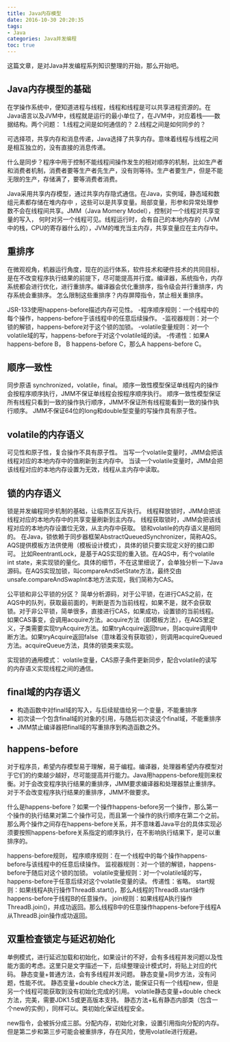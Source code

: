 ```yaml
---
title: Java内存模型
date: 2016-10-30 20:20:35
tags:
- Java
categories: Java并发编程
toc: true
---
```


这篇文章，是对Java并发编程系列知识整理的开始，那么开始吧。

## Java内存模型的基础

在学操作系统中，便知道进程与线程，线程和线程是可以共享进程资源的。在Java语言以及JVM中，线程就是运行的最小单位了，在JVM中，对应着栈——数据结构。两个问题：
1.线程之间是如何通信的？
2.线程之间是如何同步的？

可选择项，共享内存和消息传递，Java选择了共享内存。意味着线程与线程之间是相互独立的，没有直接的消息传递。

什么是同步？程序中用于控制不能线程间操作发生的相对顺序的机制，比如生产者和消费者机制，消费者要等生产者先生产，没有则等待。生产者要生产，但是不能无限的生产，存储满了，要等消费者消费。

Java采用共享内存模型，通过共享内存隐式通信。在Java，实例域，静态域和数组元素都存储在堆内存中 ，这些可以是共享变量。局部变量，形参和异常处理参数不会在线程间共享。JMM（Java Momery Model），控制对一个线程对共享变量的写入， 何时对另一个线程可见。线程运行时，会有自己的本地内存的（JVM中的栈，CPU的寄存器什么的），JVM的堆充当主内存，共享变量应在主内存中。

## 重排序
在微观视角，机器运行角度，现在的运行体系，软件技术和硬件技术的共同目标，是在不改变程序执行结果的前提下，尽可能提高并行度。编译器，系统指令，内存系统都会进行优化，进行重排序。编译器会优化重排序，指令级会并行重排序，内存系统会重排序。
怎么限制这些重排序？内存屏障指令，禁止相关重排序。

JSR-133使用happens-before描述内存可见性。
-程序顺序规则：一个线程中的每个操作，happens-before于该线程中的任意后续操作。
-监视器规则：对一个锁的解锁，happens-before对于这个锁的加锁。
-volatile变量规则：对一个volatile域的写，happens-before于对这个volatile域的读。
-传递性：如果A happens-before B， B happens-before C，那么A happens-before C。

## 顺序一致性
同步原语 synchronized，volatile，final。
顺序一致性模型保证单线程内的操作会按程序顺序执行，JMM不保证单线程会按程序顺序执行。
顺序一致性模型保证所有线程只看到一致的操作执行顺序，JMM不保证所有线程能看到一致的操作执行顺序。
JMM不保证64位的long和double型变量的写操作具有原子性。

## volatile的内存语义
可见性和原子性，复合操作不具有原子性。
当写一个volatile变量时，JMM会把该线程对应的本地内存中的值刷新到主内存中。
当读一个volatile变量时，JMM会把该线程对应的本地内存设置为无效，线程从主内存中读取。

## 锁的内存语义
锁是并发编程同步机制的基础，让临界区互斥执行。
线程释放锁时，JMM会把该线程对应的本地内存中的共享变量刷新到主内存。
线程获取锁时，JMM会把该线程对应的本地内存设置位无效，从主内存中获取。
锁和volatile的内存语义是相同的。
在Java，锁依赖于同步器框架AbstractQueuedSynchronizer，简称AQS。AQS提供模板方法供使用（模板设计模式），具体的锁只要实现定义好的接口即可。
比如ReentrantLock，是基于AQS实现的重入锁。在AQS中，有个volatile int state，来实现锁的量化。具体的细节，不在这里细说了，会单独分析一下Java源码。在AQS实现加锁，叫compareAndSetState方法，最终交由unsafe.compareAndSwapInt本地方法实现，我们简称为CAS。

公平锁和非公平锁的分区？
简单分析源码，对于公平锁，在进行CAS之前，在AQS中的队列，获取最前面的，判断是否为当前线程，如果不是，就不会获取锁。对于非公平锁，简单很多，直接进行CAS，如果成功，设置锁的当前线程。如果CAS事变，会调用acquire方法。acquire方法（即模板方法），在AQS里定义，子类需要实现tryAcquire方法。如果tryAcquire返回true，则acquire调用中断方法。如果tryAcquire返回false（意味着没有获取锁），则调用acquireQueued方法。acquireQueue方法，具体的锁类来实现。

实现锁的通用模式：
volatile变量，CAS原子条件更新同步，配合volatile的读写的内存语义实现线程之间的通信。

## final域的内存语义
- 构造函数中对final域的写入，与后续赋值给另一个变量，不能重排序
- 初次读一个包含final域的对象的引用，与随后初次读这个final域，不能重排序
- JMM禁止编译器把final域的写重排序到构造函数之外。

## happens-before
对于程序员，希望内存模型易于理解，易于编程。编译器，处理器希望内存模型对于它们的约束越少越好，尽可能提高并行能力。Java用happens-before规则来权衡。对于会改变程序执行结果的重排序，JMM要求编译器和处理器禁止重排序。对于不会改变程序执行结果的重排序，JMM不做要求。

什么是happens-before？如果一个操作happens-before另一个操作，那么第一个操作的执行结果对第二个操作可见，而且第一个操作的执行顺序在第二个之前。那么两个操作之间存在happens-before关系，并不意味着Java平台的具体实现必须要按照happens-before关系指定的顺序执行，在不影响执行结果下，是可以重排序的。

happens-before规则，
程序顺序规则：在一个线程中的每个操作happens-before与该线程中的任意后续操作。
监视器规则：对一个锁的解锁，happens-before于随后对这个锁的加锁。
volatile变量规则：对一个volatile域的写，happens-before于任意后续对这个volatile变量的读。
传递性：省略。
start规则：如果线程A执行操作ThreadB.start()，那么A线程的ThreadB.start操作happens-before于线程B的任意操作。
join规则：如果线程A执行操作ThreadB.join()，并成功返回。那么线程B中的任意操作happens-before于线程A从ThreadB.join操作成功返回。

## 双重检查锁定与延迟初始化

单例模式，进行延迟加载和初始化，如果设计的不好，会有多线程并发问题以及性能方面的考虑。这里只是文字描述一下，后续整理设计模式时，将贴上对应的代码。
静态变量+普通方法，会有多线程并发问题。
静态变量+同步方法，没有问题，性能不优。
静态变量+double check方法，能保证只有一个线程new，但是另一个线程可能获取到没有初始化完成的引用。
volatile静态变量+double check方法，完美，需要JDK1.5或更高版本支持。
静态方法+私有静态内部类（包含一个new的实例），同样可以。类初始化保证线程安全。

new指令，会被拆分成三部。分配内存，初始化对象，设置引用指向分配的内存。但是第二步和第三步可能会被重排序，存在风险，使用volatile进行规避。